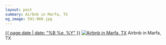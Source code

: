 ```yaml
---
layout: post
summary: Airbnb in Marfa, TX
og_image: 591-960.jpg
---
```


<p>
  <time><a href="/591">{{ page.date | date: "%B %e, %Y" }}</a></time>
  <a href="/591"><img src="{{ site.assets_url }}/591-480.jpg" srcset="{{ site.assets_url }}/591-240.jpg 240w, {{ site.assets_url }}/591-480.jpg 480w, {{ site.assets_url }}/591-720.jpg 720w, {{ site.assets_url }}/591-960.jpg 960w" sizes="(min-width: 700px) 50vw, calc(100vw - 2rem)" alt="Airbnb in Marfa, TX" /></a>
  <span>Airbnb in Marfa, TX</span>
</p>
